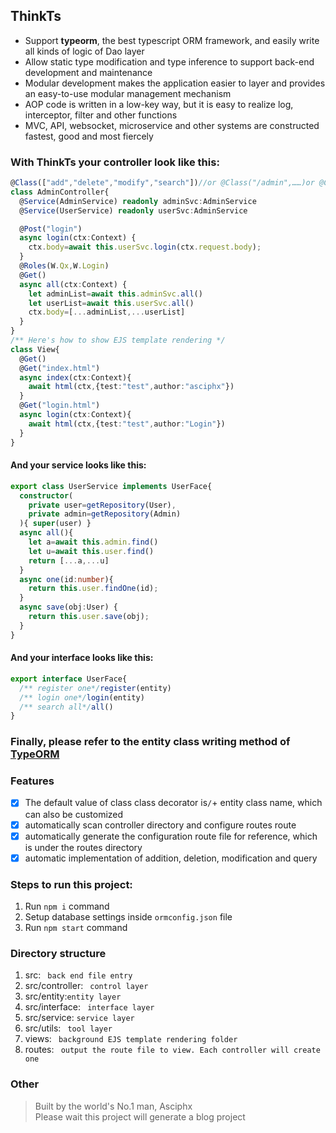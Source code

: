 ## ThinkTs
- Support **typeorm**, the best typescript ORM framework, and easily write all kinds of logic of Dao layer
- Allow static type modification and type inference to support back-end development and maintenance
- Modular development makes the application easier to layer and provides an easy-to-use modular management mechanism
- AOP code is written in a low-key way, but it is easy to realize log, interceptor, filter and other functions
- MVC, API, websocket, microservice and other systems are constructed fastest, good and most fiercely

### With ThinkTs your controller look like this:
```typescript
@Class(["add","delete","modify","search"])//or @Class("/admin",……)or @Class("admin",……)
class AdminController{
  @Service(AdminService) readonly adminSvc:AdminService
  @Service(UserService) readonly userSvc:AdminService

  @Post("login")
  async login(ctx:Context) {
    ctx.body=await this.userSvc.login(ctx.request.body);
  }
  @Roles(W.Qx,W.Login)
  @Get()
  async all(ctx:Context) {
    let adminList=await this.adminSvc.all()
    let userList=await this.userSvc.all()
    ctx.body=[...adminList,...userList]
  }
}
/** Here's how to show EJS template rendering */
class View{
  @Get()
  @Get("index.html")
  async index(ctx:Context){
    await html(ctx,{test:"test",author:"asciphx"})
  }
  @Get("login.html")
  async login(ctx:Context){
    await html(ctx,{test:"test",author:"Login"})
  }
}
```
#### And your service looks like this:
```typescript
export class UserService implements UserFace{
  constructor(
    private user=getRepository(User),
    private admin=getRepository(Admin)
  ){ super(user) }
  async all(){
    let a=await this.admin.find()
    let u=await this.user.find()
    return [...a,...u]
  }
  async one(id:number){
    return this.user.findOne(id);
  }
  async save(obj:User) {
    return this.user.save(obj);
  }
}
```
#### And your interface looks like this:
```typescript
export interface UserFace{
  /** register one*/register(entity)
  /** login one*/login(entity)
  /** search all*/all()
}
```
### Finally, please refer to the entity class writing method of [TypeORM](https://github.com/typeorm/typeorm)

### Features
- [x] The default value of class class decorator is`/`+ entity class name, which can also be customized
- [x] automatically scan controller directory and configure routes route
- [x] automatically generate the configuration route file for reference, which is under the routes directory
- [x] automatic implementation of addition, deletion, modification and query

### Steps to run this project:

1. Run `npm i` command
2. Setup database settings inside `ormconfig.json` file
3. Run `npm start` command

### Directory structure
1. src: ` back end file entry`
2. src/controller: ` control layer`
3. src/entity:`entity layer`
4. src/interface: ` interface layer`
5. src/service: `service layer`
6. src/utils: ` tool layer`
7. views: ` background EJS template rendering folder`
8. routes: ` output the route file to view. Each controller will create one`

### Other
> Built by the world's No.1 man, Asciphx  
> Please wait this project will generate a blog project
